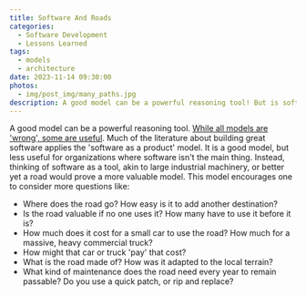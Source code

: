 ```yaml
---
title: Software And Roads
categories:
  - Software Development
  - Lessons Learned
tags:
  - models
  - architecture
date: 2023-11-14 09:30:00
photos: 
  - img/post_img/many_paths.jpg
description: A good model can be a powerful reasoning tool! But is software as a product the most useful model for organizations where software isn't the main thing?
---
```


A good model can be a powerful reasoning tool. [While all models are 'wrong', some are useful](/2019/12/09/models-are-not-reality/). Much of the literature about building great software applies the 'software as a product' model. It is a good model, but less useful for organizations where software isn't the main thing. Instead, thinking of software as a tool, akin to large industrial machinery, or better yet a road would prove a more valuable model. This model encourages one to consider more questions like:
- Where does the road go? How easy is it to add another destination?
- Is the road valuable if no one uses it? How many have to use it before it is?
- How much does it cost for a small car to use the road? How much for a massive, heavy commercial truck?
- How might that car or truck 'pay' that cost?
- What is the road made of? How was it adapted to the local terrain?
- What kind of maintenance does the road need every year to remain passable? Do you use a quick patch, or rip and replace?
